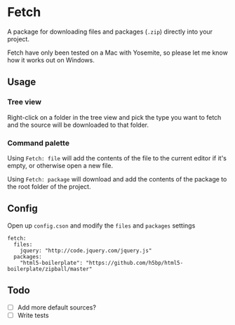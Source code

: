 # Fetch

A package for downloading files and packages (`.zip`) directly into your project.

Fetch have only been tested on a Mac with Yosemite, so please let me know how it works out on Windows.

## Usage
### Tree view
Right-click on a folder in the tree view and pick the type you want to fetch and the source will be downloaded to that folder.

### Command palette
Using `Fetch: file` will add the contents of the file to the current editor if it's empty, or otherwise open a new file.

Using `Fetch: package` will download and add the contents of the package to the root folder of the project.

## Config
Open up `config.cson` and modify the `files` and `packages` settings
```
fetch:
  files:
    jquery: "http://code.jquery.com/jquery.js"
  packages:
    "html5-boilerplate": "https://github.com/h5bp/html5-boilerplate/zipball/master"
```

## Todo
- [ ] Add more default sources?
- [ ] Write tests